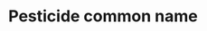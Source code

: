 ---
title: 'Pesticide common name'
field: 'is.pesticide.commonName'
slug: 'is-pesticide-commonname'
description: 'Common name of the pesticide'
comment: 'select from control list'
required: False
module: 'Pesticides'
cluster: 'Fsc'
policy: 'Controlled value. Multi select from control list.'
layout: 'fsc'
---